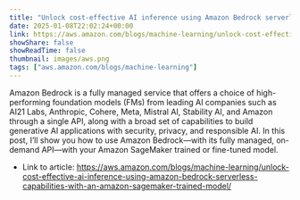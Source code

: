 ```yaml
---
title: "Unlock cost-effective AI inference using Amazon Bedrock serverless capabilities with an Amazon SageMaker trained model"
date: 2025-01-08T22:02:24+00:00
link: https://aws.amazon.com/blogs/machine-learning/unlock-cost-effective-ai-inference-using-amazon-bedrock-serverless-capabilities-with-an-amazon-sagemaker-trained-model/
showShare: false
showReadTime: false
thumbnail: images/aws.png
tags: ["aws.amazon.com/blogs/machine-learning"]
---
```

Amazon Bedrock is a fully managed service that offers a choice of high-performing foundation models (FMs) from leading AI companies such as AI21 Labs, Anthropic, Cohere, Meta, Mistral AI, Stability AI, and Amazon through a single API, along with a broad set of capabilities to build generative AI applications with security, privacy, and responsible AI. In this post, I’ll show you how to use Amazon Bedrock—with its fully managed, on-demand API—with your Amazon SageMaker trained or fine-tuned model.

- Link to article: https://aws.amazon.com/blogs/machine-learning/unlock-cost-effective-ai-inference-using-amazon-bedrock-serverless-capabilities-with-an-amazon-sagemaker-trained-model/